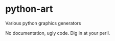 # python-art
Various python graphics generators

No documentation, ugly code. Dig in at your peril.
